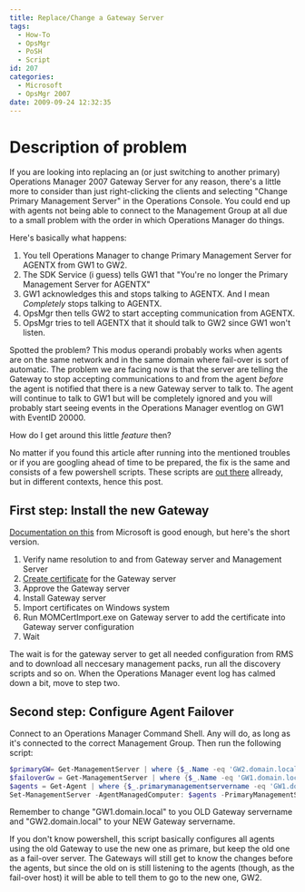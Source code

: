 ```yaml
---
title: Replace/Change a Gateway Server
tags:
  - How-To
  - OpsMgr
  - PoSH
  - Script
id: 207
categories:
  - Microsoft
  - OpsMgr 2007
date: 2009-09-24 12:32:35
---
```


# Description of problem

If you are looking into replacing an (or just switching to another primary) Operations Manager 2007 Gateway Server for any reason, there's a little more to consider than just right-clicking the clients and selecting "Change Primary Management Server" in the Operations Console.
You could end up with agents not being able to connect to the Management Group at all due to a small problem with the order in which Operations Manager do things.

Here's basically what happens:

1. You tell Operations Manager to change Primary Management Server for AGENTX from GW1 to GW2.
1. The SDK Service (i guess) tells GW1 that "You're no longer the Primary Management Server for AGENTX"
1. GW1 acknowledges this and stops talking to AGENTX.  And I mean _Completely_ stops talking to AGENTX.
1. OpsMgr then tells GW2 to start accepting communication from AGENTX.
1. OpsMgr tries to tell AGENTX that it should talk to GW2 since GW1 won't listen.

Spotted the problem?
This modus operandi probably works when agents are on the same network and in the same domain where fail-over is sort of automatic.  The problem we are facing now is that the server are telling the Gateway to stop accepting communications to and from the agent _before_ the agent is notified that there is a new Gateway server to talk to. The agent will continue to talk to GW1 but will be completely ignored and you will probably start seeing events in the Operations Manager eventlog on GW1 with EventID 20000.

How do I get around this little _feature_ then?

No matter if you found this article after running into the mentioned troubles or if you are googling ahead of time to be prepared, the fix is the same and consists of a few powershell scripts. These scripts are [out there](http://www.systemcentercentral.com/Forums/tabid/60/IndexID/19305/Default.aspx#vwcComments19305 "System Center Central") allready, but in different contexts, hence this post.

## First step:  Install the new Gateway

[Documentation on this](http://technet.microsoft.com/en-us/library/bb432149.aspx "Deploying Gateway Server in the Multiple Server, Single Management Group Scenario") from Microsoft is good enough, but here's the short version.

1. Verify name resolution to and from Gateway server and Management Server
1. [Create certificate](http://technet.microsoft.com/en-us/library/bb735408.aspx "Authentication and Data Encryption for Windows Computers in Operations Manager 2007") for the Gateway server
1. Approve the Gateway server
1. Install Gateway server
1. Import certificates on Windows system
1. Run MOMCertImport.exe on Gateway server to add the certificate into Gateway server configuration
1. Wait

The wait is for the gateway server to get all needed configuration from RMS and to download all neccesary management packs, run all the discovery scripts and so on. When the Operations Manager event log has calmed down a bit, move to step two.

## Second step: Configure Agent Failover

Connect to an Operations Manager Command Shell. Any will do, as long as it's connected to the correct Management Group.
Then run the following script:

```powershell
$primaryGW= Get-ManagementServer | where {$_.Name -eq 'GW2.domain.local'}
$failoverGw = Get-ManagementServer | where {$_.Name -eq 'GW1.domain.local'}
$agents = Get-Agent | where {$_.primarymanagementservername -eq 'GW1.domain.local'}
Set-ManagementServer -AgentManagedComputer: $agents -PrimaryManagementServer: $primaryGW -FailoverServer: $failoverGw
```

Remember to change "GW1.domain.local" to you OLD Gateway servername and "GW2.domain.local" to your NEW Gateway servername.

If you don't know powershell, this script basically configures all agents using the old Gateway to use the new one as primare, but keep the old one as a fail-over server. The Gateways will still get to know the changes before the agents, but since the old on is still listening to the agents (though, as the fail-over host) it will be able to tell them to go to the new one, GW2.